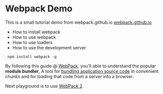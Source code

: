 # Webpack Demo

This is a small tutorial demo from webpack.github.io [webpack.github.io](https://webpack.github.io/docs/tutorials/getting-started/#welcome)

* How to install webpack
* How to use webpack
* How to use loaders
* How to use the development server

```shell
 npm install webpack -g
```
By following this guide @ [WebPack](https://webpack.github.io/docs/tutorials/getting-started/#welcome), you'll able to understand the popular **module bundler**, A tool for <u>bundling application source code</u> in convenient chunks and for loading that code from a server into a browser.

Next playground is to use [WebPack 2](http://javascriptplayground.com/blog/2016/10/moving-to-webpack-2/).
